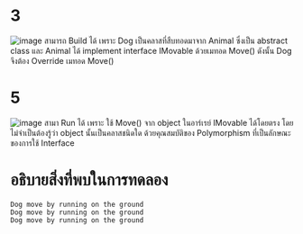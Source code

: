 # 3 #
![image](https://github.com/ThanaloekKaisai/03376836-OOP-2566-Lab-13/assets/144195683/4d9c43f2-6b51-4bc8-9e11-e61b45176e07)
สามารถ Build ได้ เพราะ Dog เป็นคลาสที่สืบทอดมาจาก Animal ซึ่งเป็น abstract class และ Animal ได้ implement interface IMovable ด้วยเมทอด Move() ดังนั้น Dog จึงต้อง Override เมทอด Move()

# 5 #
![image](https://github.com/ThanaloekKaisai/03376836-OOP-2566-Lab-13/assets/144195683/b4042d83-7ddc-4712-972a-d7754a005d74)
สามา Run ได้ เพราะ ใช้ Move() จาก object ในอาร์เรย์ IMovable ได้โดยตรง โดยไม่จำเป็นต้องรู้ว่า object นั้นเป็นคลาสชนิดใด ด้วยคุณสมบัติของ Polymorphism ที่เป็นลักษณะของการใช้ Interface
# อธิบายสิ่งที่พบในการทดลอง #
```
Dog move by running on the ground
Dog move by running on the ground
Dog move by running on the ground
